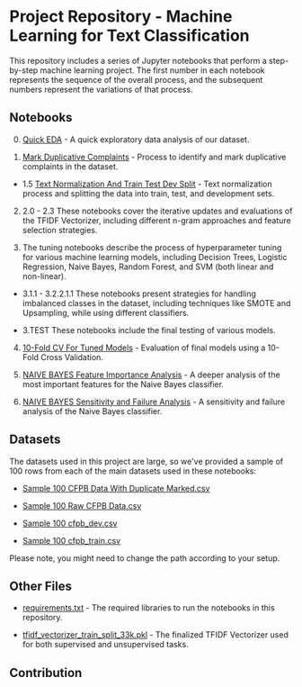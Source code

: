   # Project Repository - Machine Learning for Text Classification

This repository includes a series of Jupyter notebooks that perform a step-by-step machine learning project. The first number in each notebook represents the sequence of the overall process, and the subsequent numbers represent the variations of that process.

## Notebooks

0. [Quick EDA](./Quick%20EDA.ipynb) - A quick exploratory data analysis of our dataset.

1. [Mark Duplicative Complaints](./Mark%20Duplicative%20Complaints.ipynb) - Process to identify and mark duplicative complaints in the dataset.

  - 1.5 [Text Normalization And Train Test Dev Split](./Text%20Normalization%20And%20Train%20Test%20Dev%20Split.ipynb) - Text normalization process and splitting the data into train, test, and development sets.

2. 2.0 - 2.3 These notebooks cover the iterative updates and evaluations of the TFIDF Vectorizer, including different n-gram approaches and feature selection strategies.

3. The tuning notebooks describe the process of hyperparameter tuning for various machine learning models, including Decision Trees, Logistic Regression, Naive Bayes, Random Forest, and SVM (both linear and non-linear).

  - 3.1.1 - 3.2.2.1.1 These notebooks present strategies for handling imbalanced classes in the dataset, including techniques like SMOTE and Upsampling, while using different classifiers. 

  - 3.TEST These notebooks include the final testing of various models.

4. [10-Fold CV For Tuned Models](./10-Fold%20CV%20For%20Tuned%20Models.ipynb) - Evaluation of final models using a 10-Fold Cross Validation.

5. [NAIVE BAYES Feature Importance Analysis](./NAIVE%20BAYES%20Feature%20Importance%20Analysis.ipynb) - A deeper analysis of the most important features for the Naive Bayes classifier.

6. [NAIVE BAYES Sensitivity and Failure Analysis](./NAIVE%20BAYES%20Sensitivity%20and%20Failure%20Analysis.ipynb) - A sensitivity and failure analysis of the Naive Bayes classifier.

## Datasets

The datasets used in this project are large, so we've provided a sample of 100 rows from each of the main datasets used in these notebooks:

- [Sample 100 CFPB Data With Duplicate Marked.csv](./Sample%20100%20CFPB%20Data%20With%20Duplicate%20Marked.csv)

- [Sample 100 Raw CFPB Data.csv](./Sample%20100%20Raw%20CFPB%20Data.csv)

- [Sample 100 cfpb_dev.csv](./Sample%20100%20cfpb_dev.csv)

- [Sample 100 cfpb_train.csv](./Sample%20100%20cfpb_train.csv)

Please note, you might need to change the path according to your setup.

## Other Files

- [requirements.txt](./requirements.txt) - The required libraries to run the notebooks in this repository.

- [tfidf_vectorizer_train_split_33k.pkl](./tfidf_vectorizer_train_split_33k.pkl) - The finalized TFIDF Vectorizer used for both supervised and unsupervised tasks.

## Contribution
